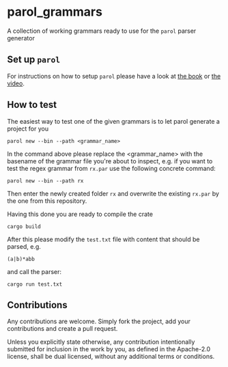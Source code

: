 # parol_grammars

A collection of working grammars ready to use for the `parol` parser generator

## Set up `parol`

For instructions on how to setup `parol` please have a look at
[the book](https://jsinger67.github.io/) or [the video](https://youtu.be/TJMwMqD4XSo).

## How to test

The easiest way to test one of the given grammars is to let parol generate a project for you

```shell
parol new --bin --path <grammar_name>
```

In the command above please replace the <grammar_name> with the basename of the grammar file you're
about to inspect, e.g. if you want to test the regex grammar from `rx.par` use the following
concrete command:

```shell
parol new --bin --path rx
```

Then enter the newly created folder `rx` and overwrite the existing `rx.par` by the one from this
repository.

Having this done you are ready to compile the crate

```shell
cargo build
```

After this please modify the `test.txt` file with content that should be parsed, e.g.

```
(a|b)*abb
```

and call the parser:

```shell
cargo run test.txt
```

## Contributions

Any contributions are welcome. Simply fork the project, add your contributions and create a pull
request.

Unless you explicitly state otherwise, any contribution intentionally submitted for inclusion in the
work by you, as defined in the Apache-2.0 license, shall be dual licensed, without any additional
terms or conditions.
